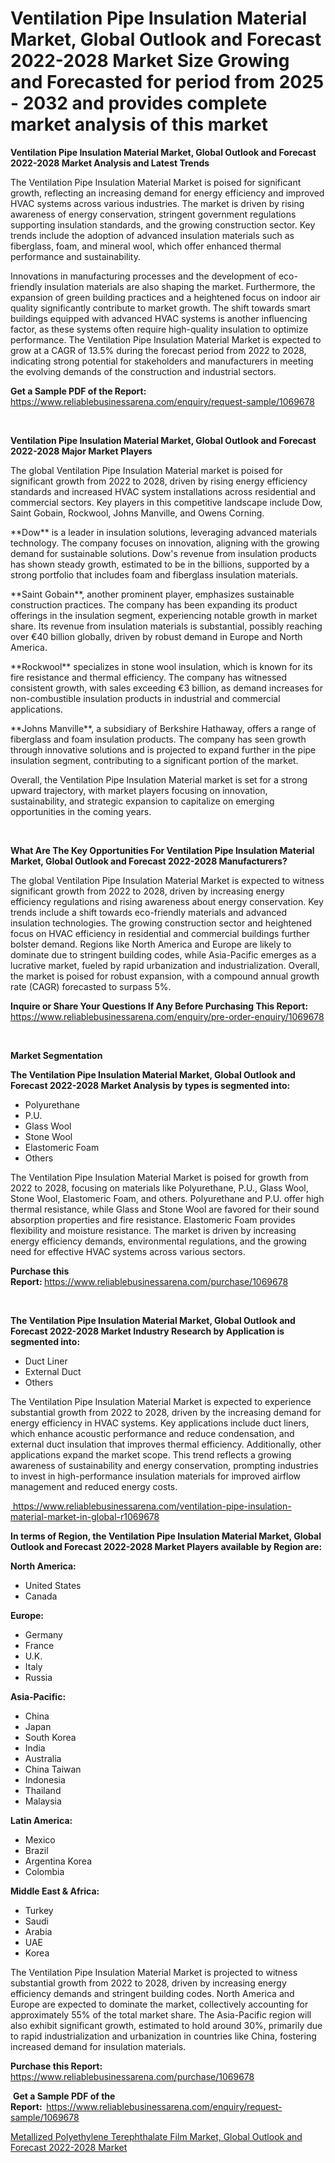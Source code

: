 <p><h1>Ventilation Pipe Insulation Material Market, Global Outlook and Forecast 2022-2028 Market Size Growing and Forecasted for period from 2025 - 2032 and provides complete market analysis of this market</h1></p><p><strong>Ventilation Pipe Insulation Material Market, Global Outlook and Forecast 2022-2028 Market Analysis and Latest Trends</strong></p>
<p><p>The Ventilation Pipe Insulation Material Market is poised for significant growth, reflecting an increasing demand for energy efficiency and improved HVAC systems across various industries. The market is driven by rising awareness of energy conservation, stringent government regulations supporting insulation standards, and the growing construction sector. Key trends include the adoption of advanced insulation materials such as fiberglass, foam, and mineral wool, which offer enhanced thermal performance and sustainability. </p><p>Innovations in manufacturing processes and the development of eco-friendly insulation materials are also shaping the market. Furthermore, the expansion of green building practices and a heightened focus on indoor air quality significantly contribute to market growth. The shift towards smart buildings equipped with advanced HVAC systems is another influencing factor, as these systems often require high-quality insulation to optimize performance. The Ventilation Pipe Insulation Material Market is expected to grow at a CAGR of 13.5% during the forecast period from 2022 to 2028, indicating strong potential for stakeholders and manufacturers in meeting the evolving demands of the construction and industrial sectors.</p></p>
<p><strong>Get a Sample PDF of the Report:&nbsp;</strong> <a href="https://www.reliablebusinessarena.com/enquiry/request-sample/1069678?utm_campaign=3165&utm_medium=2&utm_source=Github&utm_content=ia&utm_term=21032025&utm_id=ventilation-pipe-insulation-material-market-global-outlook-and-forecast-2022-2028">https://www.reliablebusinessarena.com/enquiry/request-sample/1069678</a></p>
<p>&nbsp;</p>
<p><strong>Ventilation Pipe Insulation Material Market, Global Outlook and Forecast 2022-2028 Major Market Players</strong></p>
<p><p>The global Ventilation Pipe Insulation Material market is poised for significant growth from 2022 to 2028, driven by rising energy efficiency standards and increased HVAC system installations across residential and commercial sectors. Key players in this competitive landscape include Dow, Saint Gobain, Rockwool, Johns Manville, and Owens Corning.</p><p>**Dow** is a leader in insulation solutions, leveraging advanced materials technology. The company focuses on innovation, aligning with the growing demand for sustainable solutions. Dow's revenue from insulation products has shown steady growth, estimated to be in the billions, supported by a strong portfolio that includes foam and fiberglass insulation materials.</p><p>**Saint Gobain**, another prominent player, emphasizes sustainable construction practices. The company has been expanding its product offerings in the insulation segment, experiencing notable growth in market share. Its revenue from insulation materials is substantial, possibly reaching over €40 billion globally, driven by robust demand in Europe and North America.</p><p>**Rockwool** specializes in stone wool insulation, which is known for its fire resistance and thermal efficiency. The company has witnessed consistent growth, with sales exceeding €3 billion, as demand increases for non-combustible insulation products in industrial and commercial applications.</p><p>**Johns Manville**, a subsidiary of Berkshire Hathaway, offers a range of fiberglass and foam insulation products. The company has seen growth through innovative solutions and is projected to expand further in the pipe insulation segment, contributing to a significant portion of the market.</p><p>Overall, the Ventilation Pipe Insulation Material market is set for a strong upward trajectory, with market players focusing on innovation, sustainability, and strategic expansion to capitalize on emerging opportunities in the coming years.</p></p>
<p>&nbsp;</p>
<p><strong>What Are The Key Opportunities For Ventilation Pipe Insulation Material Market, Global Outlook and Forecast 2022-2028 Manufacturers?</strong></p>
<p><p>The global Ventilation Pipe Insulation Material Market is expected to witness significant growth from 2022 to 2028, driven by increasing energy efficiency regulations and rising awareness about energy conservation. Key trends include a shift towards eco-friendly materials and advanced insulation technologies. The growing construction sector and heightened focus on HVAC efficiency in residential and commercial buildings further bolster demand. Regions like North America and Europe are likely to dominate due to stringent building codes, while Asia-Pacific emerges as a lucrative market, fueled by rapid urbanization and industrialization. Overall, the market is poised for robust expansion, with a compound annual growth rate (CAGR) forecasted to surpass 5%.</p></p>
<p><strong>Inquire or Share Your Questions If Any Before Purchasing This Report:</strong> <a href="https://www.reliablebusinessarena.com/enquiry/pre-order-enquiry/1069678?utm_campaign=3165&utm_medium=2&utm_source=Github&utm_content=ia&utm_term=21032025&utm_id=ventilation-pipe-insulation-material-market-global-outlook-and-forecast-2022-2028">https://www.reliablebusinessarena.com/enquiry/pre-order-enquiry/1069678</a></p>
<p>&nbsp;</p>
<p><strong>Market Segmentation</strong></p>
<p><strong>The Ventilation Pipe Insulation Material Market, Global Outlook and Forecast 2022-2028 Market Analysis by types is segmented into:</strong></p>
<p><ul><li>Polyurethane</li><li>P.U.</li><li>Glass Wool</li><li>Stone Wool</li><li>Elastomeric Foam</li><li>Others</li></ul></p>
<p><p>The Ventilation Pipe Insulation Material Market is poised for growth from 2022 to 2028, focusing on materials like Polyurethane, P.U., Glass Wool, Stone Wool, Elastomeric Foam, and others. Polyurethane and P.U. offer high thermal resistance, while Glass and Stone Wool are favored for their sound absorption properties and fire resistance. Elastomeric Foam provides flexibility and moisture resistance. The market is driven by increasing energy efficiency demands, environmental regulations, and the growing need for effective HVAC systems across various sectors.</p></p>
<p><strong>Purchase this Report:&nbsp;</strong><a href="https://www.reliablebusinessarena.com/purchase/1069678?utm_campaign=3165&utm_medium=2&utm_source=Github&utm_content=ia&utm_term=21032025&utm_id=ventilation-pipe-insulation-material-market-global-outlook-and-forecast-2022-2028">https://www.reliablebusinessarena.com/purchase/1069678</a></p>
<p>&nbsp;</p>
<p><strong>The Ventilation Pipe Insulation Material Market, Global Outlook and Forecast 2022-2028 Market Industry Research by Application is segmented into:</strong></p>
<p><ul><li>Duct Liner</li><li>External Duct</li><li>Others</li></ul></p>
<p><p>The Ventilation Pipe Insulation Material Market is expected to experience substantial growth from 2022 to 2028, driven by the increasing demand for energy efficiency in HVAC systems. Key applications include duct liners, which enhance acoustic performance and reduce condensation, and external duct insulation that improves thermal efficiency. Additionally, other applications expand the market scope. This trend reflects a growing awareness of sustainability and energy conservation, prompting industries to invest in high-performance insulation materials for improved airflow management and reduced energy costs.</p></p>
<p><a href="https://www.reliablebusinessarena.com/ventilation-pipe-insulation-material-market-in-global-r1069678?utm_campaign=3165&utm_medium=2&utm_source=Github&utm_content=ia&utm_term=21032025&utm_id=ventilation-pipe-insulation-material-market-global-outlook-and-forecast-2022-2028">&nbsp;https://www.reliablebusinessarena.com/ventilation-pipe-insulation-material-market-in-global-r1069678</a></p>
<p><strong>In terms of Region, the Ventilation Pipe Insulation Material Market, Global Outlook and Forecast 2022-2028 Market Players available by Region are:</strong></p>
<p>
    <p> <strong> North America: </strong>
        <ul>
            <li>United States</li>
            <li>Canada</li>
        </ul>
        </p> 
    <p> <strong> Europe: </strong>
        <ul>
            <li>Germany</li>
            <li>France</li>
            <li>U.K.</li>
            <li>Italy</li>
            <li>Russia</li>
        </ul>
        </p> 
    <p> <strong> Asia-Pacific: </strong>
        <ul>
            <li>China</li>
            <li>Japan</li>
            <li>South Korea</li>
            <li>India</li>
            <li>Australia</li>
            <li>China Taiwan</li>
            <li>Indonesia</li>
            <li>Thailand</li>
            <li>Malaysia</li>
        </ul>
        </p> 
    <p> <strong> Latin America: </strong>
        <ul>
            <li>Mexico</li>
            <li>Brazil</li>
            <li>Argentina Korea</li>
            <li>Colombia</li>
        </ul>
        </p> 
    <p> <strong> Middle East & Africa: </strong>
        <ul>
            <li>Turkey</li>
            <li>Saudi</li>
            <li>Arabia</li>
            <li>UAE</li>
            <li>Korea</li>
        </ul>
    </p>
    </p>
<p><p>The Ventilation Pipe Insulation Material Market is projected to witness substantial growth from 2022 to 2028, driven by increasing energy efficiency demands and stringent building codes. North America and Europe are expected to dominate the market, collectively accounting for approximately 55% of the total market share. The Asia-Pacific region will also exhibit significant growth, estimated to hold around 30%, primarily due to rapid industrialization and urbanization in countries like China, fostering increased demand for insulation materials.</p></p>
<p><strong>Purchase this Report: </strong><a href="https://www.reliablebusinessarena.com/purchase/1069678?utm_campaign=3165&utm_medium=2&utm_source=Github&utm_content=ia&utm_term=21032025&utm_id=ventilation-pipe-insulation-material-market-global-outlook-and-forecast-2022-2028">https://www.reliablebusinessarena.com/purchase/1069678</a></p>
<p>&nbsp;<strong>Get a Sample PDF of the Report:&nbsp;&nbsp;</strong><a href="https://www.reliablebusinessarena.com/enquiry/request-sample/1069678?utm_campaign=3165&utm_medium=2&utm_source=Github&utm_content=ia&utm_term=21032025&utm_id=ventilation-pipe-insulation-material-market-global-outlook-and-forecast-2022-2028">https://www.reliablebusinessarena.com/enquiry/request-sample/1069678</a></p>
<p><strong></strong></p>
<p><p><a href="https://github.com/abedlagagica4/Market-Research-Report-List-1/blob/main/metallized-polyethylene-terephthalate-film-market-global-outlook-and-forecast-2022-2028-market.md?utm_campaign=3165&utm_medium=2&utm_source=Github&utm_content=ia&utm_term=21032025&utm_id=ventilation-pipe-insulation-material-market-global-outlook-and-forecast-2022-2028">Metallized Polyethylene Terephthalate Film Market, Global Outlook and Forecast 2022-2028 Market</a></p></p>